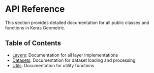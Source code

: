 # API Reference

This section provides detailed documentation for all public classes and functions in Keras Geometric.

## Table of Contents

- [Layers](layers.md): Documentation for all layer implementations
- [Datasets](datasets.md): Documentation for dataset loading and processing
- [Utils](utils.md): Documentation for utility functions
